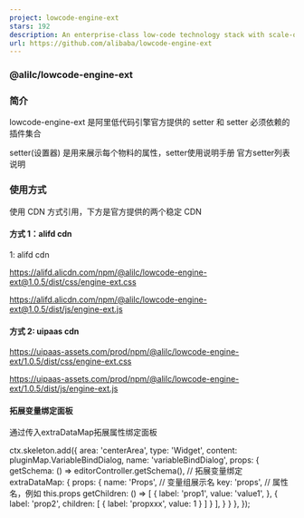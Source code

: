 ```yaml
---
project: lowcode-engine-ext
stars: 192
description: An enterprise-class low-code technology stack with scale-out design / 一套面向扩展设计的企业级低代码技术体系
url: https://github.com/alibaba/lowcode-engine-ext
---
```


### @alilc/lowcode-engine-ext

### 简介

lowcode-engine-ext 是阿里低代码引擎官方提供的 setter 和 setter 必须依赖的插件集合

setter(设置器) 是用来展示每个物料的属性，setter使用说明手册 官方setter列表说明

### 使用方式

使用 CDN 方式引用，下方是官方提供的两个稳定 CDN

#### 方式 1：alifd cdn

1: alifd cdn

https://alifd.alicdn.com/npm/@alilc/lowcode-engine-ext@1.0.5/dist/css/engine-ext.css

https://alifd.alicdn.com/npm/@alilc/lowcode-engine-ext@1.0.5/dist/js/engine-ext.js

#### 方式 2: uipaas cdn

https://uipaas-assets.com/prod/npm/@alilc/lowcode-engine-ext/1.0.5/dist/css/engine-ext.css

https://uipaas-assets.com/prod/npm/@alilc/lowcode-engine-ext/1.0.5/dist/js/engine-ext.js

#### 拓展变量绑定面板

通过传入extraDataMap拓展属性绑定面板

ctx.skeleton.add({
  area: 'centerArea',
  type: 'Widget',
  content: pluginMap.VariableBindDialog,
  name: 'variableBindDialog',
  props: {
    getSchema: () \=> editorController.getSchema(),
    // 拓展变量绑定
    extraDataMap: {
      props: {
        name: 'Props', // 变量组展示名
        key: 'props', // 属性名，例如 this.props
        getChildren: () \=> \[
          {
            label: 'prop1',
            value: 'value1',
          },
          {
            label: 'prop2',
            children: \[
              { label: 'propxxx', value: 1 }
            \]
          }
        \],
      }
    }
  },
});

